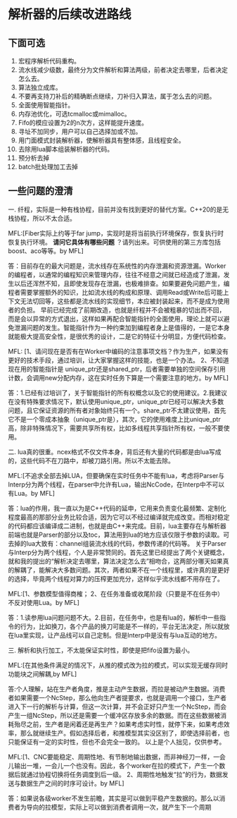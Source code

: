 # 解析器的后续改进路线
## 下面可选
1. 宏程序解析代码重构。
2. 流水线减少级数，最终分为文件解析和算法两级，前者决定去哪里，后者决定怎么去。
3. 算法独立成库。
4. 不要再支持刀补后的精确断点继续，刀补归入算法，属于怎么去的问题。
5. 全面使用智能指针。
6. 内存池优化，可选tcmalloc或mimalloc。
7. Fifo的模应设置为2的n次方，这样能提升速度。
8. 寻址不加同步，用户可以自己选择加或不加。
9. 用门面模式封装解析器，使解析器具有整体感，且线程安全。
10. 去除用lua脚本组装解析器的代码。
11. 预分析去掉
12. batch批处理加工去掉

## 一些问题的澄清
一. 纤程，实际是一种有栈协程，目前并没有找到更好的替代方案。C++20的是无栈协程，所以不太合适。

MFL:[Fiber实际上约等于far jump，实现时是将当前执行环境保存，恢复执行时恢复执行环境。 **请问它具体有哪些问题** ？请列出来。可供使用的第三方库包括 boost、aco等等。by MFL]

答：目前存在的最大问题是，流水线存在系统性的内存泄漏和资源泄漏。Worker的编程者，以通常的编程知识来管理内存，往往不经意之间就已经造成了泄漏，发生以后还浑然不知，且即使发现存在泄漏，也极难排查。如果要避免问题产生，编程者需要掌握额外的知识，比如流水线的构成和原理、调用Read或Write后可能上下文无法切回等，这些都是流水线的实现细节，本应被封装起来，而不是成为使用者的负担。
早前已经完成了前期改造，也就是纤程并不会被粗暴的切出而不回，而是会以异常的方式退出，这样如果再配合智能指针的全面使用，理论上就可以避免泄漏问题的发生。智能指针作为一种约束加到编程者身上是值得的，一是它本身就能极大提高安全性，是很优秀的设计，二是它的特征十分明显，方便代码检查。

MFL: [1、请问现在是否有在Worker中编码的注意事项文档？作为生产，如果没有更好的技术手段，通过培训，让大家掌握这样的技能，也是一个办法。
2、不知道现在用的智能指针是 unique_ptr还是shared_ptr，后者需要单独的空间保存引用计数，会调用new分配内存，这在实时任务下算是一个需要注意的地方。by MFL]

答：1.已经有过培训了，关于智能指针的所有权概念以及它的使用建议。2.我建议在没有特殊要求情况下，默认使用unique_ptr，unique_ptr已经可以解决大多数问题，且它保证资源的所有者对象始终只有一个。share_ptr不太建议使用，首先它不是一个零成本抽象（unique_ptr是），其次，它的使用难度上比unique_ptr高，除非特殊情况下，需要共享所有权，比如多线程共享指针所有权，一般不要使用。

二. lua真的很重。ncex格式不仅文件本身，背后还有大量的代码都是由lua写成的，这些代码不在刀路中，却被刀路引用。所以不太能去除。

MFL:[不追求全部去掉LUA，但要确保在实时任务中不能有lua，考虑将Parser与Interp分为两个线程，在parser中允许有Lua，输出NcCode，在Interp中不可以有Lua。by MFL]

答：lua的作用，我一直以为是C++代码的延申，它用来负责变化最频繁、定制化程度最高的那部分业务比较合适，因为它可以不经过编译就完成改变。而相对稳定的代码都应该编译成二进制，也就是由C++来完成。目前，lua主要存在与解析器前端也就是Parser的部分以及toc，算法用到lua的地方应该仅限于参数的读取。可去掉的lua大致有：channel组装流水线的代码，参数传递的代码等。
关于Parser与Interp分为两个线程，个人是非常赞同的。首先这里已经提出了两个关键概念，就和我的提出的“解析决定去哪里，算法决定怎么去”相吻合，这两部分哪天如果真的解耦了，能解决大多数问题。其次，两者如果不在一个线程里，或许真的是更好的选择，毕竟两个线程对算力的压榨更加充分，这样似乎流水线都不用存在了。

MFL:[1、参数模型值得商榷；
2、在任务准备或收尾阶段（只要是不在任务中）不反对使用Lua。by MFL]

答：1.读参用lua问题问题不大。2.目前，在任务中，也是有lua的，解析中一些指令的行为，比如换刀，各个产品的换刀可能是不一样的，平台无法决定，所以就放在lua里实现，让产品线可以自己定制。但是Interp中是没有与lua互动的地方。

三. 解析和执行加工，不太能保证实时性，即使是把fifo设置为最小。

MFL:[在其他条件满足的情况下，从推的模式改为拉的模式，可以实现无缓存同时功能块之间解耦,by MFL]

答:个人理解，站在生产者角度，推是主动产生数据，而拉是被动产生数据。消费者如果需要一个NcStep，那么他向生产者提要求，也就是调用一个接口，生产者进入下一行的解析与计算，但这一次计算，并不会正好只产生一个NcStep，而会产生一组NcStep，所以还是需要一个缓冲区存放多余的数据。而在这些数据被消耗殆尽之前，生产者是闲着还是再生产？如果考虑实时性，就停下来，如果考虑效率，那么就继续生产。假如选择后者，和推模型其实没区别了，即使选择前者，也只能保证有一定的实时性，但也不会完全一致的。
以上是个人拙见，仅供参考。

MFL:[1、CNC要能稳定、周期性地、有节制地输出数据，而非神经刀一样，一会儿输出一堆，一会儿一个也没有。因此，各个worker在拉的模式下，产生一个数据后就通过协程切换将任务调度到后一级。
2、周期性地触发“拉”的行为，数据发送与数据生产之间的时序可设计。by MFL]

答：如果说各级worker不发生前瞻，其实是可以做到平稳产生数据的。那么以消费者为导向的拉模型，实际上可以做到消费者调用一次，就产生下一个周期